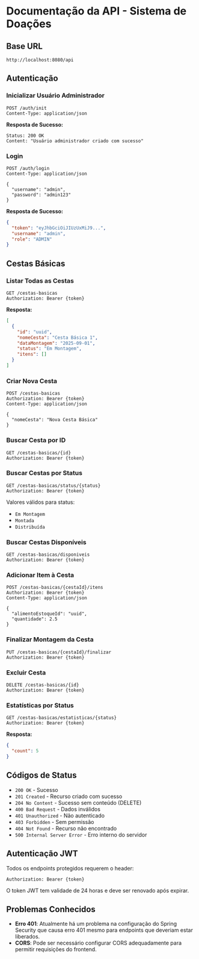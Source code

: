# Documentação da API - Sistema de Doações

## Base URL
```
http://localhost:8080/api
```

## Autenticação

### Inicializar Usuário Administrador
```http
POST /auth/init
Content-Type: application/json
```

**Resposta de Sucesso:**
```
Status: 200 OK
Content: "Usuário administrador criado com sucesso"
```

### Login
```http
POST /auth/login
Content-Type: application/json

{
  "username": "admin",
  "password": "admin123"
}
```

**Resposta de Sucesso:**
```json
{
  "token": "eyJhbGciOiJIUzUxMiJ9...",
  "username": "admin",
  "role": "ADMIN"
}
```

## Cestas Básicas

### Listar Todas as Cestas
```http
GET /cestas-basicas
Authorization: Bearer {token}
```

**Resposta:**
```json
[
  {
    "id": "uuid",
    "nomeCesta": "Cesta Básica 1",
    "dataMontagem": "2025-09-01",
    "status": "Em Montagem",
    "itens": []
  }
]
```

### Criar Nova Cesta
```http
POST /cestas-basicas
Authorization: Bearer {token}
Content-Type: application/json

{
  "nomeCesta": "Nova Cesta Básica"
}
```

### Buscar Cesta por ID
```http
GET /cestas-basicas/{id}
Authorization: Bearer {token}
```

### Buscar Cestas por Status
```http
GET /cestas-basicas/status/{status}
Authorization: Bearer {token}
```

Valores válidos para status:
- `Em Montagem`
- `Montada`
- `Distribuída`

### Buscar Cestas Disponíveis
```http
GET /cestas-basicas/disponiveis
Authorization: Bearer {token}
```

### Adicionar Item à Cesta
```http
POST /cestas-basicas/{cestaId}/itens
Authorization: Bearer {token}
Content-Type: application/json

{
  "alimentoEstoqueId": "uuid",
  "quantidade": 2.5
}
```

### Finalizar Montagem da Cesta
```http
PUT /cestas-basicas/{cestaId}/finalizar
Authorization: Bearer {token}
```

### Excluir Cesta
```http
DELETE /cestas-basicas/{id}
Authorization: Bearer {token}
```

### Estatísticas por Status
```http
GET /cestas-basicas/estatisticas/{status}
Authorization: Bearer {token}
```

**Resposta:**
```json
{
  "count": 5
}
```

## Códigos de Status

- `200 OK` - Sucesso
- `201 Created` - Recurso criado com sucesso
- `204 No Content` - Sucesso sem conteúdo (DELETE)
- `400 Bad Request` - Dados inválidos
- `401 Unauthorized` - Não autenticado
- `403 Forbidden` - Sem permissão
- `404 Not Found` - Recurso não encontrado
- `500 Internal Server Error` - Erro interno do servidor

## Autenticação JWT

Todos os endpoints protegidos requerem o header:
```
Authorization: Bearer {token}
```

O token JWT tem validade de 24 horas e deve ser renovado após expirar.

## Problemas Conhecidos

- **Erro 401**: Atualmente há um problema na configuração do Spring Security que causa erro 401 mesmo para endpoints que deveriam estar liberados.
- **CORS**: Pode ser necessário configurar CORS adequadamente para permitir requisições do frontend.

